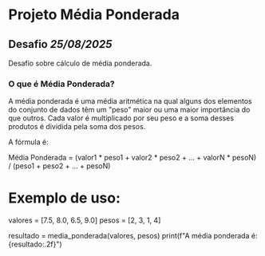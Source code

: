 # Projeto Média Ponderada
## Desafio *25/08/2025*

Desafio sobre cálculo de média ponderada.

### O que é Média Ponderada?

A média ponderada é uma média aritmética na qual alguns dos elementos do conjunto de dados têm um "peso" maior ou uma maior importância do que outros. Cada valor é multiplicado por seu peso e a soma desses produtos é dividida pela soma dos pesos.

A fórmula é:

Média Ponderada = (valor1 * peso1 + valor2 * peso2 + ... + valorN * pesoN) / (peso1 + peso2 + ... + pesoN)


# Exemplo de uso:
valores = [7.5, 8.0, 6.5, 9.0]
pesos = [2, 3, 1, 4]

resultado = media_ponderada(valores, pesos)
print(f"A média ponderada é: {resultado:.2f}")